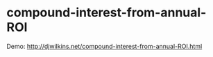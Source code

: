 # compound-interest-from-annual-ROI

Demo: <a href="http://djwilkins.net/compound-interest-from-annual-ROI.html" target="_blank">http://djwilkins.net/compound-interest-from-annual-ROI.html</a>
